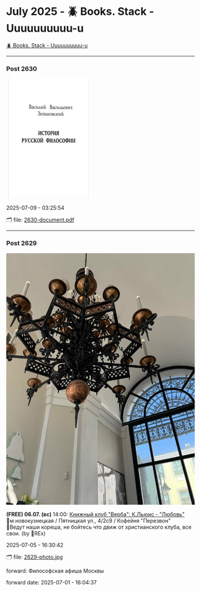# July 2025 - 🪲 Books. Stack - Uuuuuuuuuu-u

[🪲 Books. Stack - Uuuuuuuuuu-u](../../)



---

### Post 2630

 
![2630-thumbnail.jpg](2630-thumbnail.jpg) 




2025-07-09 - 03:25:54


🗂 file: [2630-document.pdf](2630-document.pdf) 






---

### Post 2629

 
![2629-photo.jpg](2629-photo.jpg) 



<b>(FREE) 06.07. (вс)</b> 14:00: <a href="https://t.me/verba_oldcatholic/5">Книжный клуб &quot;Верба&quot;: К.Льюис - &quot;Любовь&quot;</a><br />📍м.новокузнецкая / Пятницкая ул., 4/2с9 / Кофейня &quot;Перезвон&quot;<br />💬Ведут наши кореша, не бойтесь что движ от христианского клуба, все свои. (by 🦖REx)


2025-07-05 - 16:30:42


🗂 file: [2629-photo.jpg](2629-photo.jpg) 


 
forward: Философская афиша Москвы 

forward date: 2025-07-01 - 16:04:37


